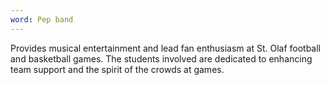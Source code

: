 ```yaml
---
word: Pep band
---
```


Provides musical entertainment and lead fan enthusiasm at St. Olaf football and basketball games. The students involved are dedicated to enhancing team support and the spirit of the crowds at games.
